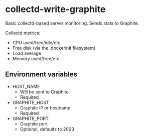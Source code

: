 collectd-write-graphite
=======================

Basic collectd-based server monitoring. Sends stats to Graphite.

Collectd metrics:
* CPU used/free/idle/etc
* Free disk (via the .dockerinit filesystem)
* Load average
* Memory used/free/etc

Environment variables
---------------------

* HOST_NAME
  - Will be sent to Graphite
  - Required
* GRAPHITE_HOST
  - Graphite IP or hostname
  - Required
* GRAPHITE_PORT
  - Graphite port
  - Optional, defaults to 2003
